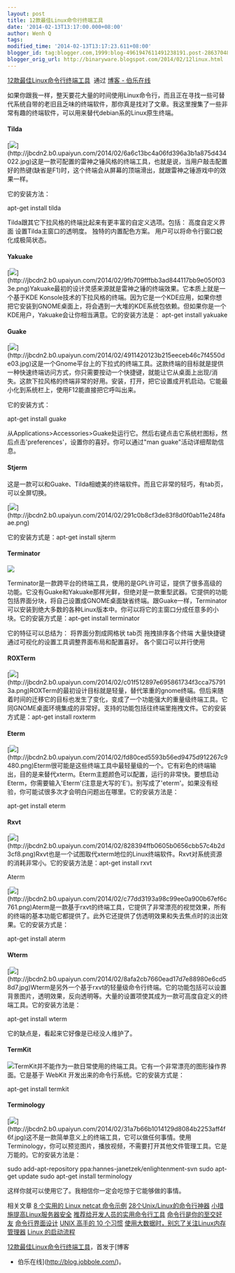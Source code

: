 ```yaml
---
layout: post
title: 12款最佳Linux命令行终端工具
date: '2014-02-13T13:17:00.000+08:00'
author: Wenh Q
tags:
modified_time: '2014-02-13T13:17:23.611+08:00'
blogger_id: tag:blogger.com,1999:blog-4961947611491238191.post-2863704827812834093
blogger_orig_url: http://binaryware.blogspot.com/2014/02/12linux.html
---
```

[12款最佳Linux命令行终端工具](http://blog.jobbole.com/59165/)  通过
[博客 - 伯乐在线](http://blog.jobbole.com/)

如果你跟我一样，整天要花大量的时间使用Linux命令行，而且正在寻找一些可替代系统自带的老旧且乏味的终端软件，那你真是找对了文章。我这里搜集了一些非常有趣的终端软件，可以用来替代debian系的Linux原生终端。

#### Tilda


[![](https://images-blogger-opensocial.googleusercontent.com/gadgets/proxy?url=http%3A%2F%2Fjbcdn2.b0.upaiyun.com%2F2014%2F02%2F6a6c13bc4a06fd396a3b1a875d434022.jpg&container=blogger&gadget=a&rewriteMime=image%2F*)](http://jbcdn2.b0.upaiyun.com/2014/02/6a6c13bc4a06fd396a3b1a875d434022.jpg)这是一款可配置的雷神之锤风格的终端工具，也就是说，当用户敲击配置好的热键(缺省是F1)时，这个终端会从屏幕的顶端滑出，就跟雷神之锤游戏中的效果一样。

它的安装方法：

 apt-get install tilda


Tilda跟其它下拉风格的终端比起来有更丰富的自定义选项。包括：
高度自定义界面
设置Tilda主窗口的透明度。
独特的内置配色方案。
用户可以将命令行窗口蜕化成极简状态。

#### Yakuake


[![](https://images-blogger-opensocial.googleusercontent.com/gadgets/proxy?url=http%3A%2F%2Fjbcdn2.b0.upaiyun.com%2F2014%2F02%2F9fb709fffbb3ad844117bb9e050f033e.png&container=blogger&gadget=a&rewriteMime=image%2F*)](http://jbcdn2.b0.upaiyun.com/2014/02/9fb709fffbb3ad844117bb9e050f033e.png)Yakuake最初的设计灵感来源就是雷神之锤的终端效果。它本质上就是一个基于KDE
Konsole技术的下拉风格的终端。因为它是一个KDE应用，如果你想把它安装到GNOME桌面上，将会遇到一大堆的KDE系统包依赖。但如果你是一个KDE用户，Yakuake会让你相当满意。它的安装方法是：
apt-get install yakuake



#### Guake


[![](https://images-blogger-opensocial.googleusercontent.com/gadgets/proxy?url=http%3A%2F%2Fjbcdn2.b0.upaiyun.com%2F2014%2F02%2F4911420123b215eeceb46c7f4550de03.jpg&container=blogger&gadget=a&rewriteMime=image%2F*)](http://jbcdn2.b0.upaiyun.com/2014/02/4911420123b215eeceb46c7f4550de03.jpg)这是一个Gnome平台上的下拉式的终端工具。这款终端的目标就是提供一种快速终端访问方式，你只需要按动一个快捷键，就能让它从桌面上出现/消失。这款下拉风格的终端非常的好用。安装，打开，把它设置成开机启动。它能最小化到系统栏上，使用F12能直接把它呼叫出来。

它的安装方式：

 apt-get install guake


从Applications>Accessories>Guake处运行它。然后右键点击它系统栏图标，然后点击'preferences'，设置你的喜好。你可以通过"man
guake"活动详细帮助信息。


#### Stjerm


这是一款可以和Guake、Tilda相媲美的终端软件。而且它非常的轻巧，有tab页，可以全屏切换。

[![](https://images-blogger-opensocial.googleusercontent.com/gadgets/proxy?url=http%3A%2F%2Fjbcdn2.b0.upaiyun.com%2F2014%2F02%2F291c0b8cf3de83f8d0f0ab11e248faae.png&container=blogger&gadget=a&rewriteMime=image%2F*)](http://jbcdn2.b0.upaiyun.com/2014/02/291c0b8cf3de83f8d0f0ab11e248faae.png)

它的安装方式是：apt-get install sjterm



#### Terminator


![](https://images-blogger-opensocial.googleusercontent.com/gadgets/proxy?url=http%3A%2F%2Fjbcdn2.b0.upaiyun.com%2F2014%2F02%2Fb47ace2e823c73896dd5acf880aa07d1.png&container=blogger&gadget=a&rewriteMime=image%2F*)

Terminator是一款跨平台的终端工具，使用的是GPL许可证，提供了很多高级的功能。它没有Guake和Yakuake那样光鲜，但绝对是一款重型武器。它提供的功能包括界面分块，将自己设置成GNOME桌面缺省终端。跟Guake一样，Terminator可以安装到绝大多数的各种Linux版本中。你可以将它的主窗口分成任意多的小块。它的安装方式是：apt-get
install terminator


它的特征可以总结为：
将界面分割成网格状
tab页
拖拽排序各个终端
大量快捷键
通过可视化的设置工具调整界面布局和配置喜好。
各个窗口可以并行使用


#### ROXTerm


[![](https://images-blogger-opensocial.googleusercontent.com/gadgets/proxy?url=http%3A%2F%2Fjbcdn2.b0.upaiyun.com%2F2014%2F02%2Fc01f512897e695861734f3cca757913a.png&container=blogger&gadget=a&rewriteMime=image%2F*)](http://jbcdn2.b0.upaiyun.com/2014/02/c01f512897e695861734f3cca757913a.png)ROXTerm的最初设计目标就是轻量，替代笨重的gnome终端。但后来随着时间的迁移它的目标也发生了变化，变成了一个功能强大的重量级终端工具。它同GNOME桌面环境集成的非常好。支持的功能包括往终端里拖拽文件。它的安装方式是：apt-get
install roxterm




#### Eterm


[![](https://images-blogger-opensocial.googleusercontent.com/gadgets/proxy?url=http%3A%2F%2Fjbcdn2.b0.upaiyun.com%2F2014%2F02%2Ffd80ced5593b56ed9475d912267c9480.png&container=blogger&gadget=a&rewriteMime=image%2F*)](http://jbcdn2.b0.upaiyun.com/2014/02/fd80ced5593b56ed9475d912267c9480.png)Eterm很可能是这些终端工具中最轻量级的一个。它有彩色的终端输出，目的是来替代xterm。Eterm主题颜色可以配置，运行的非常快。要想启动Eterm，你需要输入'Eterm'(注意是大写的'E')。别写成了'eterm'。如果没有经验，你可能试很多次才会明白问题出在哪里。它的安装方法是：

 apt-get install eterm




#### Rxvt


[![](https://images-blogger-opensocial.googleusercontent.com/gadgets/proxy?url=http%3A%2F%2Fjbcdn2.b0.upaiyun.com%2F2014%2F02%2F828394ffb0605b0656cbb57c4b2d3cf8.png&container=blogger&gadget=a&rewriteMime=image%2F*)](http://jbcdn2.b0.upaiyun.com/2014/02/828394ffb0605b0656cbb57c4b2d3cf8.png)Rxvt也是一个试图取代xterm地位的Linux终端软件。Rxvt对系统资源的消耗非常小。它的安装方法是：apt-get
install rxvt

Aterm

[![](https://images-blogger-opensocial.googleusercontent.com/gadgets/proxy?url=http%3A%2F%2Fjbcdn2.b0.upaiyun.com%2F2014%2F02%2Fc77dd3193a98c99ee0a900b67ef6c761.png&container=blogger&gadget=a&rewriteMime=image%2F*)](http://jbcdn2.b0.upaiyun.com/2014/02/c77dd3193a98c99ee0a900b67ef6c761.png)Aterm是一款基于rxvt的终端工具，它提供了非常漂亮的视觉效果，所有的终端的基本功能它都提供了。此外它还提供了仿透明效果和失去焦点时的淡出效果。它的安装方式是：

 apt-get install aterm



#### Wterm


[![](https://images-blogger-opensocial.googleusercontent.com/gadgets/proxy?url=http%3A%2F%2Fjbcdn2.b0.upaiyun.com%2F2014%2F02%2F8afa2cb7660ead17d7e88980e6cd58d7.jpg&container=blogger&gadget=a&rewriteMime=image%2F*)](http://jbcdn2.b0.upaiyun.com/2014/02/8afa2cb7660ead17d7e88980e6cd58d7.jpg)Wterm是另外一个基于rxvt的轻量级命令行终端。它的功能包括可以设置背景图片，透明效果，反向透明等。大量的设置项使其成为一款可高度自定义的终端工具。它的安装方法是：



 apt-get install wterm


它的缺点是，看起来它好像是已经没人维护了。


#### TermKit


![](https://images-blogger-opensocial.googleusercontent.com/gadgets/proxy?url=http%3A%2F%2Fjbcdn2.b0.upaiyun.com%2F2014%2F02%2F1e6c7c5f4147bad9509b487508ade5ed.png&container=blogger&gadget=a&rewriteMime=image%2F*)TermKit并不能作为一款日常使用的终端工具。它有一个非常漂亮的图形操作界面。它是基于
WebKit 开发出来的命令行系统。它的安装方式是：

 apt-get install termkit





#### Terminology


[![](https://images-blogger-opensocial.googleusercontent.com/gadgets/proxy?url=http%3A%2F%2Fjbcdn2.b0.upaiyun.com%2F2014%2F02%2F31a7b66b1014129d8084b2253aff4f6f.jpg&container=blogger&gadget=a&rewriteMime=image%2F*)](http://jbcdn2.b0.upaiyun.com/2014/02/31a7b66b1014129d8084b2253aff4f6f.jpg)这不是一款简单意义上的终端工具，它可以做任何事情。使用Terminology，你可以预览图片，播放视频，不需要打开其他文件管理工具。它是万能的。它的安装方法是：

 sudo add-apt-repository ppa:hannes-janetzek/enlightenment-svn sudo
apt-get update sudo apt-get install terminology




这样你就可以使用它了。我相信你一定会吃惊于它能够做的事情。

相关文章
[8 个实用的 Linux netcat 命令示例](http://blog.jobbole.com/18131/)
[28个Unix/Linux的命令行神器](http://blog.jobbole.com/23638/)
[小措施提高Linux服务器安全](http://blog.jobbole.com/25484/)
[推荐给开发人员的实用命令行工具](http://blog.jobbole.com/30251/)
[命令行是你的至交好友](http://blog.jobbole.com/35885/)
[命令行界面设计](http://blog.jobbole.com/54245/)
[UNIX 高手的 10 个习惯](http://blog.jobbole.com/55455/)
[使用大数据时，别忘了关注Linux内存管理器](http://blog.jobbole.com/52898/)
[Linux 的启动流程](http://blog.jobbole.com/46078/)

[12款最佳Linux命令行终端工具](http://blog.jobbole.com/59165/)，首发于[博客
- 伯乐在线](http://blog.jobbole.com/)。
